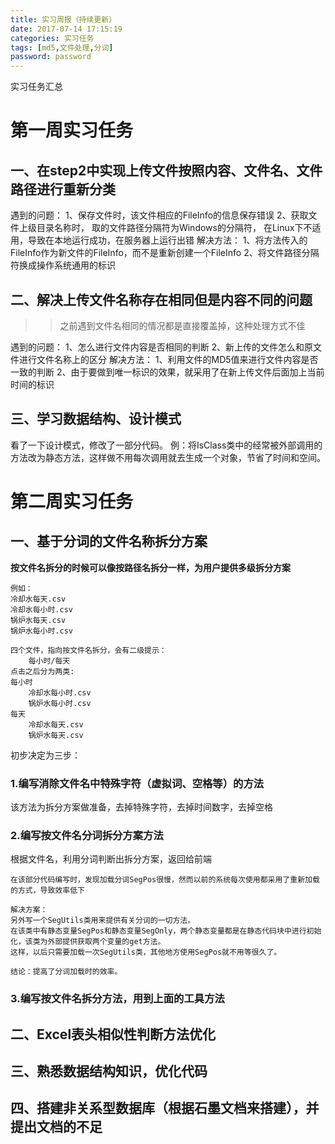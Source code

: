 ```yaml
---
title: 实习周报（持续更新）
date: 2017-07-14 17:15:19
categories: 实习任务
tags: [md5,文件处理,分词]
password: password
---
```

实习任务汇总
<!-- more -->
# 第一周实习任务

## 一、在step2中实现上传文件按照内容、文件名、文件路径进行重新分类
遇到的问题：
	1、保存文件时，该文件相应的FileInfo的信息保存错误
	2、获取文件上级目录名称时，	取的文件路径分隔符为Windows的分隔符，
	在Linux下不适用，导致在本地运行成功，在服务器上运行出错
解决方法：
	1、将方法传入的FileInfo作为新文件的FileInfo，而不是重新创建一个FileInfo
	2、将文件路径分隔符换成操作系统通用的标识

## 二、解决上传文件名称存在相同但是内容不同的问题
>>之前遇到文件名相同的情况都是直接覆盖掉，这种处理方式不佳

遇到的问题：
	1、怎么进行文件内容是否相同的判断
	2、新上传的文件怎么和原文件进行文件名称上的区分
解决方法：
	1、利用文件的MD5值来进行文件内容是否一致的判断
	2、由于要做到唯一标识的效果，就采用了在新上传文件后面加上当前时间的标识

## 三、学习数据结构、设计模式
看了一下设计模式，修改了一部分代码。
例：将IsClass类中的经常被外部调用的方法改为静态方法，这样做不用每次调用就去生成一个对象，节省了时间和空间。

# 第二周实习任务
## 一、基于分词的文件名称拆分方案
**按文件名拆分的时候可以像按路径名拆分一样，为用户提供多级拆分方案**

```
例如：
冷却水每天.csv
冷却水每小时.csv
锅炉水每天.csv
锅炉水每小时.csv

四个文件，指向按文件名拆分，会有二级提示：
	每小时/每天
点击之后分为两类:
每小时
	冷却水每小时.csv
	锅炉水每小时.csv
每天
	冷却水每天.csv
	锅炉水每天.csv
```
初步决定为三步：
### 1.编写消除文件名中特殊字符（虚拟词、空格等）的方法
该方法为拆分方案做准备，去掉特殊字符，去掉时间数字，去掉空格
### 2.编写按文件名分词拆分方案方法
根据文件名，利用分词判断出拆分方案，返回给前端

```
在该部分代码编写时，发现加载分词SegPos很慢，然而以前的系统每次使用都采用了重新加载的方式，导致效率低下

解决方案：
另外写一个SegUtils类用来提供有关分词的一切方法。
在该类中有静态变量SegPos和静态变量SegOnly，两个静态变量都是在静态代码块中进行初始化，该类为外部提供获取两个变量的get方法。
这样，以后只需要加载一次SegUtils类，其他地方使用SegPos就不用等很久了。

结论：提高了分词加载时的效率。
```

### 3.编写按文件名拆分方法，用到上面的工具方法


## 二、Excel表头相似性判断方法优化

## 三、熟悉数据结构知识，优化代码

## 四、搭建非关系型数据库（根据石墨文档来搭建），并提出文档的不足
